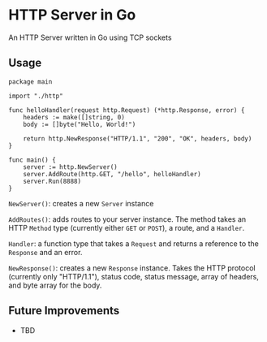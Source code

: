 # HTTP Server in Go

An HTTP Server written in Go using TCP sockets

## Usage

```golang
package main

import "./http"

func helloHandler(request http.Request) (*http.Response, error) {
	headers := make([]string, 0)
	body := []byte("Hello, World!")

	return http.NewResponse("HTTP/1.1", "200", "OK", headers, body)
}

func main() {
	server := http.NewServer()
	server.AddRoute(http.GET, "/hello", helloHandler)
	server.Run(8888)
}
```

`NewServer()`: creates a new `Server` instance 

`AddRoutes()`: adds routes to your server instance. The method takes an HTTP `Method` type (currently either `GET` or `POST`), a route, and a `Handler`.

`Handler`: a function type that takes a `Request` and returns a reference to the `Response` and an error.

`NewResponse()`: creates a new `Response` instance. Takes the HTTP protocol (currently only "HTTP/1.1"), status code, status message, array of headers, and byte array for the body.

## Future Improvements
* TBD